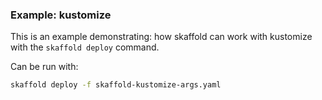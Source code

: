 ### Example: kustomize

This is an example demonstrating: how skaffold can work with kustomize with the `skaffold deploy` command.

Can be run with:

```bash
skaffold deploy -f skaffold-kustomize-args.yaml
```
